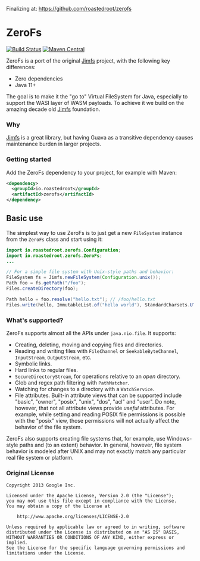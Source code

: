 
Finalizing at: https://github.com/roastedroot/zerofs

# ZeroFs

[![Build Status](https://github.com/roastedroot/zerofs/workflows/CI/badge.svg?branch=main)](https://github.com/roastedroot/zerofs/actions)
[![Maven Central](https://maven-badges.herokuapp.com/maven-central/io.roastedroot/zerofs/badge.svg)](https://maven-badges.herokuapp.com/maven-central/io.roastedroot/zerofs)

ZeroFs is a port of the original [Jimfs](https://github.com/google/jimfs) project, with the following key differences:

- Zero dependencies
- Java 11+

The goal is to make it the "go to" Virtual FileSystem for Java, especially to support the WASI layer of WASM payloads.
To achieve it we build on the amazing decade old [Jimfs](https://github.com/google/jimfs) foundation.

### Why

[Jimfs](https://github.com/google/jimfs) is a great library, but having Guava as a transitive dependency causes maintenance
burden in larger projects.

### Getting started

Add the ZeroFs dependency to your project, for example with Maven:

```xml
<dependency>
  <groupId>io.roastedroot</groupId>
  <artifactId>zerofs</artifactId>
</dependency>
```

## Basic use

The simplest way to use ZeroFs is to just get a new `FileSystem` instance from the `ZeroFs` class and
start using it:

```java
import io.roastedroot.zerofs.Configuration;
import io.roastedroot.zerofs.ZeroFs;
...

// For a simple file system with Unix-style paths and behavior:
FileSystem fs = Jimfs.newFileSystem(Configuration.unix());
Path foo = fs.getPath("/foo");
Files.createDirectory(foo);

Path hello = foo.resolve("hello.txt"); // /foo/hello.txt
Files.write(hello, ImmutableList.of("hello world"), StandardCharsets.UTF_8);
```

### What's supported?

ZeroFs supports almost all the APIs under `java.nio.file`. It supports:

- Creating, deleting, moving and copying files and directories.
- Reading and writing files with `FileChannel` or `SeekableByteChannel`, `InputStream`,
  `OutputStream`, etc.
- Symbolic links.
- Hard links to regular files.
- `SecureDirectoryStream`, for operations relative to an _open_ directory.
- Glob and regex path filtering with `PathMatcher`.
- Watching for changes to a directory with a `WatchService`.
- File attributes. Built-in attribute views that can be supported include "basic", "owner",
  "posix", "unix", "dos", "acl" and "user". Do note, however, that not all attribute views provide
  _useful_ attributes. For example, while setting and reading POSIX file permissions is possible
  with the "posix" view, those permissions will not actually affect the behavior of the file system.

ZeroFs also supports creating file systems that, for example, use Windows-style paths and (to an
extent) behavior. In general, however, file system behavior is modeled after UNIX and may not
exactly match any particular real file system or platform.

### Original License

```
Copyright 2013 Google Inc.

Licensed under the Apache License, Version 2.0 (the "License");
you may not use this file except in compliance with the License.
You may obtain a copy of the License at

    http://www.apache.org/licenses/LICENSE-2.0

Unless required by applicable law or agreed to in writing, software
distributed under the License is distributed on an "AS IS" BASIS,
WITHOUT WARRANTIES OR CONDITIONS OF ANY KIND, either express or implied.
See the License for the specific language governing permissions and
limitations under the License.
```
